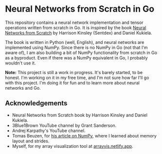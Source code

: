 # Neural Networks from Scratch in Go

This repository contains a neural network implementation and tensor operations written from scratch in Go. It is inspired by the book [Neural Networks from Scratch](https://nnfs.io/) by Harrison Kinsley (Sentdex) and Daniel Kukiela.

The book is written in Python (well, English), and neural networks are implemented using NumPy. Since there is no NumPy in Go (not that I'm aware of), I am also building a bit of NumPy functionality from scratch in Go as a byproduct. Even if there was a NumPy equivalent in Go, I probably wouldn't use it.

**Note:** This project is still a work in progress. It's barely started, to be honest. I'm working on it in my free time, and I'm not sure how far I'll go with this project. I'm doing it for fun and to learn more about neural networks and Go.

## Acknowledgements

- Neural Networks from Scratch book by Harrison Kinsley and Daniel Kukiela.
- 3Blue1Brown YouTube channel by Grant Sanderson.
- Andrej Karpathy's YouTube channel.
- Tomas Beuzen, for [his article on NumPy](https://www.tomasbeuzen.com/python-programming-for-data-science/chapters/chapter6-numpy-addendum.html#memory-layout-and-strides), where I learned about memory layout and strides.
- Myself, for my array visualization tool at [arrayvis.netlify.app](https://arrayvis.netlify.app/).
